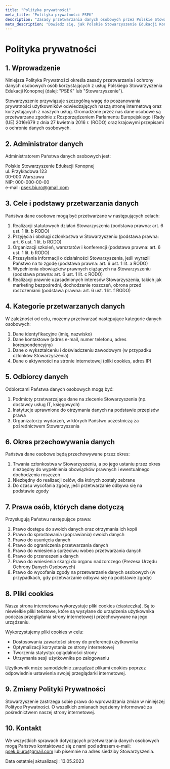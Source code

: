```yaml
---
title: "Polityka prywatności"
meta_title: "Polityka prywatności PSEK"
description: "Zasady przetwarzania danych osobowych przez Polskie Stowarzyszenie Edukacji Konopnej"
meta_description: "Dowiedz się, jak Polskie Stowarzyszenie Edukacji Konopnej przetwarza i chroni Twoje dane osobowe zgodnie z przepisami RODO"
---
```


# Polityka prywatności

## 1. Wprowadzenie

Niniejsza Polityka Prywatności określa zasady przetwarzania i ochrony danych osobowych osób korzystających z usług Polskiego Stowarzyszenia Edukacji Konopnej (dalej: "PSEK" lub "Stowarzyszenie").

Stowarzyszenie przywiązuje szczególną wagę do poszanowania prywatności użytkowników odwiedzających naszą stronę internetową oraz korzystających z naszych usług. Gromadzone przez nas dane osobowe są przetwarzane zgodnie z Rozporządzeniem Parlamentu Europejskiego i Rady (UE) 2016/679 z dnia 27 kwietnia 2016 r. (RODO) oraz krajowymi przepisami o ochronie danych osobowych.

## 2. Administrator danych

Administratorem Państwa danych osobowych jest:

Polskie Stowarzyszenie Edukacji Konopnej  
ul. Przykładowa 123  
00-000 Warszawa  
NIP: 000-000-00-00  
e-mail: psek.biuro@gmail.com

## 3. Cele i podstawy przetwarzania danych

Państwa dane osobowe mogą być przetwarzane w następujących celach:

1. Realizacji statutowych działań Stowarzyszenia (podstawa prawna: art. 6 ust. 1 lit. b RODO)
2. Przyjęcia i obsługi członkostwa w Stowarzyszeniu (podstawa prawna: art. 6 ust. 1 lit. b RODO)
3. Organizacji szkoleń, warsztatów i konferencji (podstawa prawna: art. 6 ust. 1 lit. b RODO)
4. Przesyłania informacji o działalności Stowarzyszenia, jeśli wyrazili Państwo na to zgodę (podstawa prawna: art. 6 ust. 1 lit. a RODO)
5. Wypełnienia obowiązków prawnych ciążących na Stowarzyszeniu (podstawa prawna: art. 6 ust. 1 lit. c RODO)
6. Realizacji prawnie uzasadnionych interesów Stowarzyszenia, takich jak marketing bezpośredni, dochodzenie roszczeń, obrona przed roszczeniami (podstawa prawna: art. 6 ust. 1 lit. f RODO)

## 4. Kategorie przetwarzanych danych

W zależności od celu, możemy przetwarzać następujące kategorie danych osobowych:

1. Dane identyfikacyjne (imię, nazwisko)
2. Dane kontaktowe (adres e-mail, numer telefonu, adres korespondencyjny)
3. Dane o wykształceniu i doświadczeniu zawodowym (w przypadku członków Stowarzyszenia)
4. Dane o aktywności na stronie internetowej (pliki cookies, adres IP)

## 5. Odbiorcy danych

Odbiorcami Państwa danych osobowych mogą być:

1. Podmioty przetwarzające dane na zlecenie Stowarzyszenia (np. dostawcy usług IT, księgowych)
2. Instytucje uprawnione do otrzymania danych na podstawie przepisów prawa
3. Organizatorzy wydarzeń, w których Państwo uczestniczą za pośrednictwem Stowarzyszenia

## 6. Okres przechowywania danych

Państwa dane osobowe będą przechowywane przez okres:

1. Trwania członkostwa w Stowarzyszeniu, a po jego ustaniu przez okres niezbędny do wypełnienia obowiązków prawnych i ewentualnego dochodzenia roszczeń
2. Niezbędny do realizacji celów, dla których zostały zebrane
3. Do czasu wycofania zgody, jeśli przetwarzanie odbywa się na podstawie zgody

## 7. Prawa osób, których dane dotyczą

Przysługują Państwu następujące prawa:

1. Prawo dostępu do swoich danych oraz otrzymania ich kopii
2. Prawo do sprostowania (poprawiania) swoich danych
3. Prawo do usunięcia danych
4. Prawo do ograniczenia przetwarzania danych
5. Prawo do wniesienia sprzeciwu wobec przetwarzania danych
6. Prawo do przenoszenia danych
7. Prawo do wniesienia skargi do organu nadzorczego (Prezesa Urzędu Ochrony Danych Osobowych)
8. Prawo do wycofania zgody na przetwarzanie danych osobowych (w przypadkach, gdy przetwarzanie odbywa się na podstawie zgody)

## 8. Pliki cookies

Nasza strona internetowa wykorzystuje pliki cookies (ciasteczka). Są to niewielkie pliki tekstowe, które są wysyłane do urządzenia użytkownika podczas przeglądania strony internetowej i przechowywane na jego urządzeniu.

Wykorzystujemy pliki cookies w celu:

- Dostosowania zawartości strony do preferencji użytkownika
- Optymalizacji korzystania ze strony internetowej
- Tworzenia statystyk oglądalności strony
- Utrzymania sesji użytkownika po zalogowaniu

Użytkownik może samodzielnie zarządzać plikami cookies poprzez odpowiednie ustawienia swojej przeglądarki internetowej.

## 9. Zmiany Polityki Prywatności

Stowarzyszenie zastrzega sobie prawo do wprowadzania zmian w niniejszej Polityce Prywatności. O wszelkich zmianach będziemy informować za pośrednictwem naszej strony internetowej.

## 10. Kontakt

We wszystkich sprawach dotyczących przetwarzania danych osobowych mogą Państwo kontaktować się z nami pod adresem e-mail: psek.biuro@gmail.com lub pisemnie na adres siedziby Stowarzyszenia.

Data ostatniej aktualizacji: 13.05.2023
